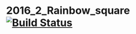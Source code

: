 # 2016_2_Rainbow_square [![Build Status](https://travis-ci.org/frontend-park-mail-ru/2016_2_Rainbow_square.svg?branch=master)](https://travis-ci.org/frontend-park-mail-ru/2016_2_Rainbow_square)
